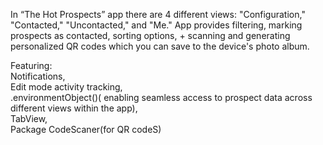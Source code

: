 In “The Hot Prospects” app there are 4 different views: "Configuration," "Contacted," "Uncontacted," and "Me." 
App provides filtering, marking prospects as contacted, sorting options, + scanning and generating personalized QR codes which you can save to the device's photo album.

Featuring:  
Notifications,  
Edit mode activity tracking,  
.environmentObject()( enabling seamless access to prospect data across different views within the app),  
TabView,  
Package CodeScaner(for QR codeS)

